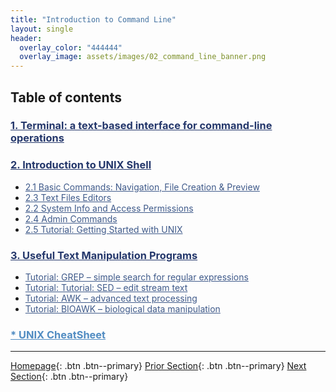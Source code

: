 ```yaml
---
title: "Introduction to Command Line"
layout: single
header:
  overlay_color: "444444"
  overlay_image: assets/images/02_command_line_banner.png
---
```





## Table of contents

### **<a href="01-terminal-basics" style="color: #24376b;">1. Terminal: a text-based interface for command-line operations</a>**

### **<a href="02-intro-to-unix-shell" style="color: #24376b;">2. Introduction to UNIX Shell</a>**
* <a href="02A-basic-commands" style="color: #3f5a8a;">2.1 Basic Commands: Navigation, File Creation & Preview</a>
* <a href="02B-text-files-editors" style="color: #3f5a8a;">2.3 Text Files Editors</a>
* <a href="02C-unix-system-info-permissions" style="color: #3f5a8a;">2.2 System Info and Access Permissions</a>
* <a href="02D-admin-commands" style="color: #3f5a8a;">2.4 Admin Commands</a>
* <a href="02E-tutorial-unix-getting-started" style="color: #3f5a8a;">2.5 Tutorial: Getting Started with UNIX</a>

### **<a href="03-text-manipulation-programs" style="color: #24376b;">3. Useful Text Manipulation Programs</a>**
  * <a href="03A-tutorial-unix-grep" style="color: #3f5a8a;">Tutorial: GREP – simple search for regular expressions</a>
  * <a href="03B-tutorial-unix-sed" style="color: #3f5a8a;">Tutorial: Tutorial: SED – edit stream text</a>
  * <a href="3C-tutorial-unix-awk" style="color: #3f5a8a;">Tutorial: AWK – advanced text processing</a>
  * <a href="03D-tutorial-unix-bioawk" style="color: #3f5a8a;">Tutorial: BIOAWK – biological data manipulation</a>

### <a href="04-unix-cheat-sheet" style="color: #518cc2;">* UNIX CheatSheet</a>
---

[Homepage](../index.md){: .btn  .btn--primary}
[Prior Section](../01-IntroToDataScience/00-IntroToDataScience-LandingPage){: .btn  .btn--primary}
[Next Section](../03-SetUpComputingMachine/00-SetUpComputingMachine-LandingPage){: .btn  .btn--primary}
